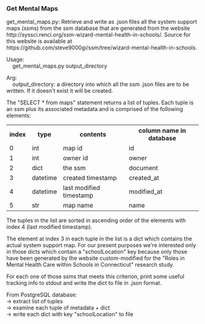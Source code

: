 <h3>Get Mental Maps</h3>

<p>
get_mental_maps.py: Retrieve and write as .json files all the system support
maps (ssms) from the ssm database that are generated from the website
http://syssci.renci.org/ssm-wizard-mental-health-in-schools/. Source for this
website is available at
https://github.com/steve9000gi/ssm/tree/wizard-mental-health-in-schools. 
</p>

<p>Usage:<br>
&nbsp;&nbsp;&nbsp;&nbsp;get_mental_maps.py output_directory</p>
</p>

<p>Arg:<br>
&nbsp;&nbsp;&nbsp;&nbsp;output_directory: a directory into which all the ssm .json files are to be written. If it doesn't exist it will be created.
</p>


<p>
The "SELECT * from maps" statement returns a list of tuples. Each tuple is
an ssm plus its associated metadata and is comprised of the following elements: 

<table>
<tr>
<th>index</th>
<th>type</th>
<th>contents</th>
<th>column name in database</th>
</tr>

<tr>
<td>0</td>
<td>int</td>
<td>map id</td>
<td>id</td>

<tr>
<td>1</td>
<td>int</td>
<td>owner id </td>
<td>owner</td>
</tr>

<tr>
<td>2</td>
<td>dict</td>
<td>the ssm</td>
<td>document</td>
</tr>

<tr>
<td>3</td>
<td>datetime</td>
<td>created timestamp</td>
<td>created_at
</tr>

<tr>
<td>4</td>
<td>datetime</td>
<td>last modified timestamp</td>
<td>modified_at
</tr>

<tr>
<td>5</td>
<td>str</td>
<td>map name</td>
<td>name</td>
</tr>

<table>
</p>

<p>
The tuples in the list are sorted in ascending order of the elements with 
index 4 (last modified timestamp).
</p>

<p>
The element at index 3 in each tuple in the list is a dict which contains
the actual system support map. For our present purposes we're interested only in
those dicts which contain a "schoolLocation" key because only those have been
generated by the website custom-modified for the "Roles in Mental Health Care
within Schools in Connecticut" research study.
</p>

<p>
For each one of those ssms that meets this criterion, print some useful
tracking info to stdout and write the dict to file in .json format.
</p>

<p>
From PostgreSQL database:<br>
&rarr; extract list of tuples<br>
&rarr; examine each tuple of metadata + dict<br>
&rarr; write each dict with key "schoolLocation" to file
</p>


